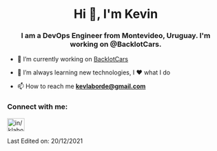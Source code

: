 <h1 align="center">Hi 👋, I'm Kevin</h1>
<h3 align="center">I am a DevOps Engineer from Montevideo, Uruguay. I'm working on @BacklotCars.</h3>


- 🔭 I’m currently working on [BacklotCars](https://github.com/Backlot-Cars/)

- 🌱 I’m always learning new technologies, I ❤️ what I do

- 📫 How to reach me **kevlaborde@gmail.com**

<h3 align="left">Connect with me:</h3>
<p align="left">
<a href="https://www.linkedin.com/in/klaborde/" target="blank"><img align="center" src="https://raw.githubusercontent.com/rahuldkjain/github-profile-readme-generator/master/src/images/icons/Social/linked-in-alt.svg" alt="in/klaborde" height="30" width="40" /></a>

</p>




Last Edited on: 20/12/2021


